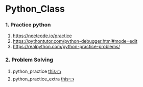 # Python_Class

### 1. Practice python
1. https://neetcode.io/practice
2. https://pythontutor.com/python-debugger.html#mode=edit
3. https://realpython.com/python-practice-problems/

### 2. Problem Solving
1. python_practice [this👈](https://github.com/ChetanKnowIt/Python_Class/blob/main/python_practice.ipynb)
2. python_practice_extra [this👈](https://github.com/ChetanKnowIt/Python_Class/blob/main/python_practice_extra.ipynb)
